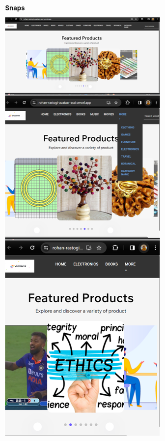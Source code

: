 ## Snaps
![alt text](https://github.com/rrohann24/RohanRastogiAvataarAssi/blob/main/snaps/Screenshot%202024-03-25%20234750.png)
![alt text](https://github.com/rrohann24/RohanRastogiAvataarAssi/blob/main/snaps/Screenshot%202024-03-25%20234815.png)
![alt text](https://github.com/rrohann24/RohanRastogiAvataarAssi/blob/main/snaps/Screenshot%202024-03-25%20234841.png)
